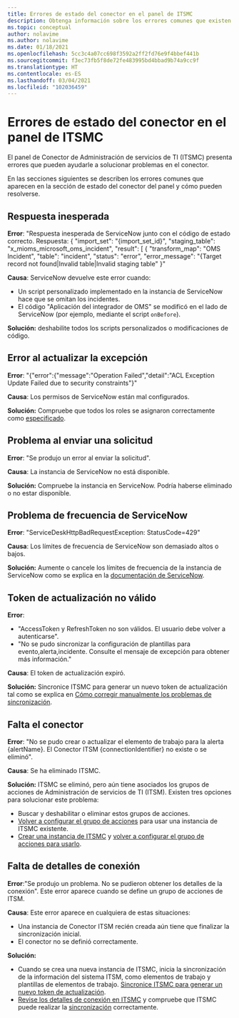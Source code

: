 ```yaml
---
title: Errores de estado del conector en el panel de ITSMC
description: Obtenga información sobre los errores comunes que existen en el panel de Conector de Administración de servicios de TI.
ms.topic: conceptual
author: nolavime
ms.author: nolavime
ms.date: 01/18/2021
ms.openlocfilehash: 5cc3c4a07cc698f3592a2ff2fd76e9f4bbef441b
ms.sourcegitcommit: f3ec73fb5f8de72fe483995bd4bbad9b74a9cc9f
ms.translationtype: HT
ms.contentlocale: es-ES
ms.lasthandoff: 03/04/2021
ms.locfileid: "102036459"
---
```

# <a name="connector-status-errors-in-the-itsmc-dashboard"></a>Errores de estado del conector en el panel de ITSMC

El panel de Conector de Administración de servicios de TI (ITSMC) presenta errores que pueden ayudarle a solucionar problemas en el conector.

En las secciones siguientes se describen los errores comunes que aparecen en la sección de estado del conector del panel y cómo pueden resolverse.

## <a name="unexpected-response"></a>Respuesta inesperada

**Error**: "Respuesta inesperada de ServiceNow junto con el código de estado correcto. Respuesta: { "import_set": "{import_set_id}", "staging_table": "x_mioms_microsoft_oms_incident", "result": [ { "transform_map": "OMS Incident", "table": "incident", "status": "error", "error_message": "{Target record not found|Invalid table|Invalid staging table" }"

**Causa**: ServiceNow devuelve este error cuando:

* Un script personalizado implementado en la instancia de ServiceNow hace que se omitan los incidentes.
* El código "Aplicación del integrador de OMS" se modificó en el lado de ServiceNow (por ejemplo, mediante el script `onBefore`).

**Solución:** deshabilite todos los scripts personalizados o modificaciones de código.

## <a name="exception-update-failure"></a>Error al actualizar la excepción

**Error**: "{"error":{"message":"Operation Failed","detail":"ACL Exception Update Failed due to security constraints"}"

**Causa**: Los permisos de ServiceNow están mal configurados.

**Solución:** Compruebe que todos los roles se asignaron correctamente como [especificado](itsmc-connections-servicenow.md#install-the-user-app-and-create-the-user-role).

## <a name="problem-sending-a-request"></a>Problema al enviar una solicitud

**Error**: "Se produjo un error al enviar la solicitud".

**Causa**: La instancia de ServiceNow no está disponible.

**Solución:** Compruebe la instancia en ServiceNow. Podría haberse eliminado o no estar disponible.

## <a name="servicenow-rate-problem"></a>Problema de frecuencia de ServiceNow

**Error**: "ServiceDeskHttpBadRequestException: StatusCode=429"

**Causa**: Los límites de frecuencia de ServiceNow son demasiado altos o bajos.

**Solución:** Aumente o cancele los límites de frecuencia de la instancia de ServiceNow como se explica en la [documentación de ServiceNow](https://docs.servicenow.com/bundle/london-application-development/page/integrate/inbound-rest/task/investigate-rate-limit-violations.html).

## <a name="invalid-refresh-token"></a>Token de actualización no válido

**Error**: 
  * "AccessToken y RefreshToken no son válidos. El usuario debe volver a autenticarse".
  * "No se pudo sincronizar la configuración de plantillas para evento,alerta,incidente. Consulte el mensaje de excepción para obtener más información."

**Causa**: El token de actualización expiró.

**Solución:** Sincronice ITSMC para generar un nuevo token de actualización tal como se explica en [Cómo corregir manualmente los problemas de sincronización](./itsmc-resync-servicenow.md).

## <a name="missing-connector"></a>Falta el conector

**Error**: "No se pudo crear o actualizar el elemento de trabajo para la alerta {alertName}. El Conector ITSM {connectionIdentifier} no existe o se eliminó".

**Causa**: Se ha eliminado ITSMC.

**Solución:** ITSMC se eliminó, pero aún tiene asociados los grupos de acciones de Administración de servicios de TI (ITSM). Existen tres opciones para solucionar este problema:

* Buscar y deshabilitar o eliminar estos grupos de acciones.
* [Volver a configurar el grupo de acciones](./itsmc-definition.md#create-itsm-work-items-from-azure-alerts) para usar una instancia de ITSMC existente.
* [Crear una instancia de ITSMC](./itsmc-definition.md#create-an-itsm-connection) y [volver a configurar el grupo de acciones para usarlo](itsmc-definition.md#create-itsm-work-items-from-azure-alerts).

## <a name="lack-of-connection-details"></a>Falta de detalles de conexión

**Error**:"Se produjo un problema. No se pudieron obtener los detalles de la conexión". Este error aparece cuando se define un grupo de acciones de ITSM.

**Causa**: Este error aparece en cualquiera de estas situaciones:

* Una instancia de Conector ITSM recién creada aún tiene que finalizar la sincronización inicial.
* El conector no se definió correctamente.

**Solución:** 

* Cuando se crea una nueva instancia de ITSMC, inicia la sincronización de la información del sistema ITSM, como elementos de trabajo y plantillas de elementos de trabajo. [Sincronice ITSMC para generar un nuevo token de actualización](./itsmc-resync-servicenow.md).
* [Revise los detalles de conexión en ITSMC](./itsmc-connections-servicenow.md#create-a-connection) y compruebe que ITSMC puede realizar la [sincronización](./itsmc-resync-servicenow.md) correctamente.
